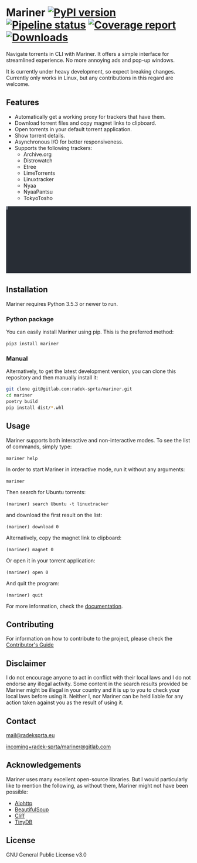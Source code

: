 # Mariner [![PyPI version](https://badge.fury.io/py/mariner.svg)](https://badge.fury.io/py/mariner) [![Pipeline status](https://gitlab.com/radek-sprta/mariner/badges/master/pipeline.svg)](https://gitlab.com/radek-sprta/mariner/commits/master) [![Coverage report](https://gitlab.com/radek-sprta/mariner/badges/master/coverage.svg)](https://gitlab.com/radek-sprta/mariner/commits/master) [![Downloads](http://pepy.tech/badge/mariner)](http://pepy.tech/project/mariner)

Navigate torrents in CLI with Mariner. It offers a simple interface for streamlined experience. No more annoying ads and pop-up windows.

It is currently under heavy development, so expect breaking changes. Currently only works in Linux, but any contributions in this regard are welcome.

## Features

- Automatically get a working proxy for trackers that have them.
- Download torrent files and copy magnet links to clipboard.
- Open torrents in your default torrent application.
- Show torrent details.
- Asynchronous I/O for better responsiveness.
- Supports the following trackers:
  - Archive.org
  - Distrowatch
  - Etree
  - LimeTorrents
  - Linuxtracker
  - Nyaa
  - NyaaPantsu
  - TokyoTosho

![Mariner demonstration](docs/assets/mariner.svg)

## Installation

Mariner requires Python 3.5.3 or newer to run.

### Python package

You can easily install Mariner using pip. This is the preferred method:

`pip3 install mariner`

### Manual

Alternatively, to get the latest development version, you can clone this repository and then manually install it:

``` bash
git clone git@gitlab.com:radek-sprta/mariner.git
cd mariner
poetry build
pip install dist/*.whl
```

## Usage

Mariner supports both interactive and non-interactive modes. To see the list of commands, simply type:

`mariner help`

In order to start Mariner in interactive mode, run it without any arguments:

`mariner`

Then search for Ubuntu torrents:

`(mariner) search Ubuntu -t linuxtracker`

and download the first result on the list:

`(mariner) download 0`

Alternatively, copy the magnet link to clipboard:

`(mariner) magnet 0`

Or open it in your torrent application:

`(mariner) open 0`

And quit the program:

`(mariner) quit`

For more information, check the [documentation][documentation].

## Contributing

For information on how to contribute to the project, please check the [Contributor's Guide][contributing]

## Disclaimer

I do not encourage anyone to act in conflict with their local laws and I do not endorse any illegal activity. Some content in the search results provided be Mariner might be illegal in your country and it is up to you to check your local laws before using it. Neither I, nor Mariner can be held liable for any action taken against you as the result of using it.

## Contact

[mail@radeksprta.eu](mailto:mail@radeksprta.eu)

[incoming+radek-sprta/mariner@gitlab.com](incoming+radek-sprta/mariner@gitlab.com)

## Acknowledgements

Mariner uses many excellent open-source libraries. But I would particularly like to mention the following, as without them, Mariner might not have been possible:

- [Aiohttp](https://github.com/aio-libs/aiohttp)
- [BeautifulSoup](https://www.crummy.com/software/BeautifulSoup/)
- [Cliff](https://github.com/openstack/cliff/tree/master/cliff)
- [TinyDB](https://github.com/msiemens/tinydb)

## License

GNU General Public License v3.0

[contributing]: https://gitlab.com/radek-sprta/mariner/blob/master/CONTRIBUTING.md
[documentation]: https://radek-sprta.gitlab.io/mariner
